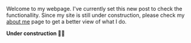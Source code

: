 Welcome to my webpage. I've currently set this new post to check the functionallity. Since my site is still under construction, please check my [about me](https://arcanum.cosmere.cloud/about/) page to get a better view of what I do.

**Under construction 👷‍♂️**